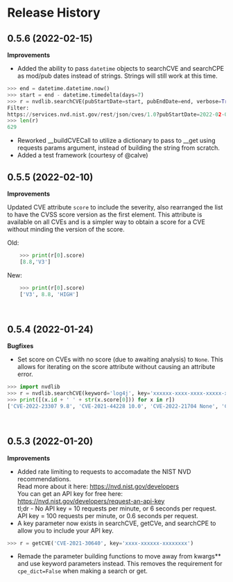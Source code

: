 Release History
===============
0.5.6 (2022-02-15)
-------------------
**Improvements**

- Added the ability to pass `datetime` objects to searchCVE and searchCPE as mod/pub dates instead of strings. Strings will still work at this time. 
```python
>>> end = datetime.datetime.now()
>>> start = end - datetime.timedelta(days=7)
>>> r = nvdlib.searchCVE(pubStartDate=start, pubEndDate=end, verbose=True)
Filter:
https://services.nvd.nist.gov/rest/json/cves/1.0?pubStartDate=2022-02-08T08:57:26:000 UTC-00:00&pubEndDate=2022-02-15T08:57:26:000 UTC-00:00
>>> len(r)
629
```


- Reworked __buildCVECall to utilize a dictionary to pass to __get using requests params argument, instead of building the string from scratch.
- Added a test framework (courtesy of @calve)




0.5.5 (2022-02-10)
-------------------
**Improvements**

Updated CVE attribute `score` to include the severity, also rearranged the list to have the CVSS score version as the first element. This attribute is available on all CVEs and is a simpler way to obtain a score for a CVE without minding the version of the score.

Old:
```python
    >>> print(r[0].score)
    [8.8,'V3']
```

New:
```python
    >>> print(r[0].score)
    ['V3', 8.8, 'HIGH']
```
<br/>

0.5.4 (2022-01-24)
-------------------
**Bugfixes**
- Set score on CVEs with no score (due to awaiting analysis) to `None`. This allows for iterating on the score attribute without causing an attribute error.
```python
>>> import nvdlib
>>> r = nvdlib.searchCVE(keyword='log4j', key='xxxxxx-xxxx-xxxx-xxxxx-xxxxxxxx', limit=5)
>>> print([(x.id + ' ' + str(x.score[0])) for x in r])
['CVE-2022-23307 9.8', 'CVE-2021-44228 10.0', 'CVE-2022-21704 None', 'CVE-2021-4104 7.5', 'CVE-2022-23302 None']
```
<br/>

0.5.3 (2022-01-20)
-------------------
**Improvements**
- Added rate limiting to requests to accomadate the NIST NVD recommendations. <br>
Read more about it here: https://nvd.nist.gov/developers  
You can get an API key for free here: https://nvd.nist.gov/developers/request-an-api-key  
tl;dr - No API key = 10 requests per minute, or 6 seconds per request. API key = 100 requests per minute, or 0.6 seconds per request.
- A key parameter now exists in searchCVE, getCVe, and searchCPE to allow you to include your API key.  
```python
>>> r = getCVE('CVE-2021-30640', key='xxxx-xxxxxx-xxxxxxxx')  
```
- Remade the parameter building functions to move away from kwargs** and use keyword parameters instead. This removes the requirement for `cpe_dict=False` when making a search or get.